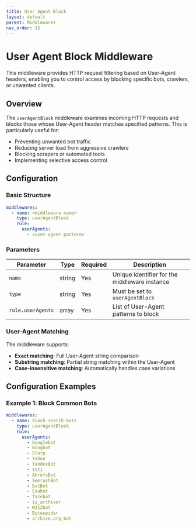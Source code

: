 ```yaml
---
title: User Agent Block
layout: default
parent: Middlewares
nav_order: 15
---
```


# User Agent Block Middleware

This middleware provides HTTP request filtering based on User-Agent headers, enabling you to control access by blocking specific bots, crawlers, or unwanted clients.

## Overview

The `userAgentBlock` middleware examines incoming HTTP requests and blocks those whose User-Agent header matches specified patterns. This is particularly useful for:

- Preventing unwanted bot traffic
- Reducing server load from aggressive crawlers
- Blocking scrapers or automated tools
- Implementing selective access control

## Configuration

### Basic Structure

```yaml
middlewares:
  - name: <middleware-name>
    type: userAgentBlock
    rule:
      userAgents:
        - <user-agent-pattern>
```

### Parameters

| Parameter         | Type   | Required | Description                                   |
|-------------------|--------|----------|-----------------------------------------------|
| `name`            | string | Yes      | Unique identifier for the middleware instance |
| `type`            | string | Yes      | Must be set to `userAgentBlock`               |
| `rule.userAgents` | array  | Yes      | List of User-Agent patterns to block          |


### User-Agent Matching

The middleware supports:
- **Exact matching**: Full User-Agent string comparison
- **Substring matching**: Partial string matching within the User-Agent
- **Case-insensitive matching**: Automatically handles case variations

## Configuration Examples

### Example 1: Block Common Bots

```yaml
middlewares:
  - name: block-search-bots
    type: userAgentBlock
    rule:
      userAgents:
        - Googlebot
        - Bingbot
        - Slurp
        - Yahoo
        - YandexBot
        - Yeti
        - AhrefsBot
        - SemrushBot
        - DotBot
        - Exabot
        - facebot
        - ia_archiver
        - MJ12bot
        - Bytespider
        - archive.org_bot
```
